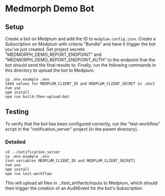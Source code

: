 # Medmorph Demo Bot

## Setup
Create a bot on Medplum and add the ID to `medplum.config.json`. Create a Subscription on Medplum with criteria "Bundle" and have it trigger the bot you've just created. Set project secrets "MEDMORPH_DEMO_REPORT_ENDPOINT" and "MEDMORPH_DEMO_REPORT_ENDPOINT_AUTH" to the endpoint that the bot should send the final results to. Finally, run the following commands in this directory to upload the bot to Medplum:

```
cp .env.example .env
{Add values for MEDPLUM_CLIENT_ID and MEDPLUM_CLIENT_SECRET in .env}
nvm use
npm install
npm run build-then-upload-bot
```

## Testing
To verify that the bot has been configured correctly, run the "test-workflow" script in the "notification_server" project (in the parent directory).

### Detailed
```
cd ../notification_server
cp .env.example .env
{set variables MEDPLUM_CLIENT_ID and MEDPLUM_CLIENT_SECRET}
nvm use
npm install
npm run test-workflow
```
This will upload all files in ../test_artifacts/inputs to Medplum, which should then trigger the creation of an AuditEvent for the bot's Subscription.